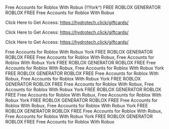 Free Accounts for Roblox With Robux (!!York^) FREE ROBLOX GENERATOR ROBLOX FREE Free Accounts for Roblox With Robux

Click Here to Get Access: https://hydrotech.click/giftcards/

Click Here to Get Access: https://hydrotech.click/giftcards/

Click Here to Get Access: https://hydrotech.click/giftcards/

Free Accounts for Roblox With Robux York FREE ROBLOX GENERATOR ROBLOX FREE Free Accounts for Roblox With Robux, Free Accounts for Roblox With Robux York FREE ROBLOX GENERATOR ROBLOX FREE Free Accounts for Roblox With Robux, Free Accounts for Roblox With Robux York FREE ROBLOX GENERATOR ROBLOX FREE Free Accounts for Roblox With Robux, Free Accounts for Roblox With Robux York FREE ROBLOX GENERATOR ROBLOX FREE Free Accounts for Roblox With Robux, Free Accounts for Roblox With Robux York FREE ROBLOX GENERATOR ROBLOX FREE Free Accounts for Roblox With Robux, Free Accounts for Roblox With Robux York FREE ROBLOX GENERATOR ROBLOX FREE Free Accounts for Roblox With Robux, Free Accounts for Roblox With Robux York FREE ROBLOX GENERATOR ROBLOX FREE Free Accounts for Roblox With Robux, Free Accounts for Roblox With Robux York FREE ROBLOX GENERATOR ROBLOX FREE Free Accounts for Roblox With Robux
